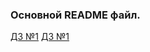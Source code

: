 ### Основной README файл.
[ДЗ №1](https://github.com/Natalliadergay/ylab/blob/main/%D0%94%D0%97%201.md)
[ДЗ №1](https://github.com/Natalliadergay/ylab/blob/main/%D0%94%D0%97%202.md)
